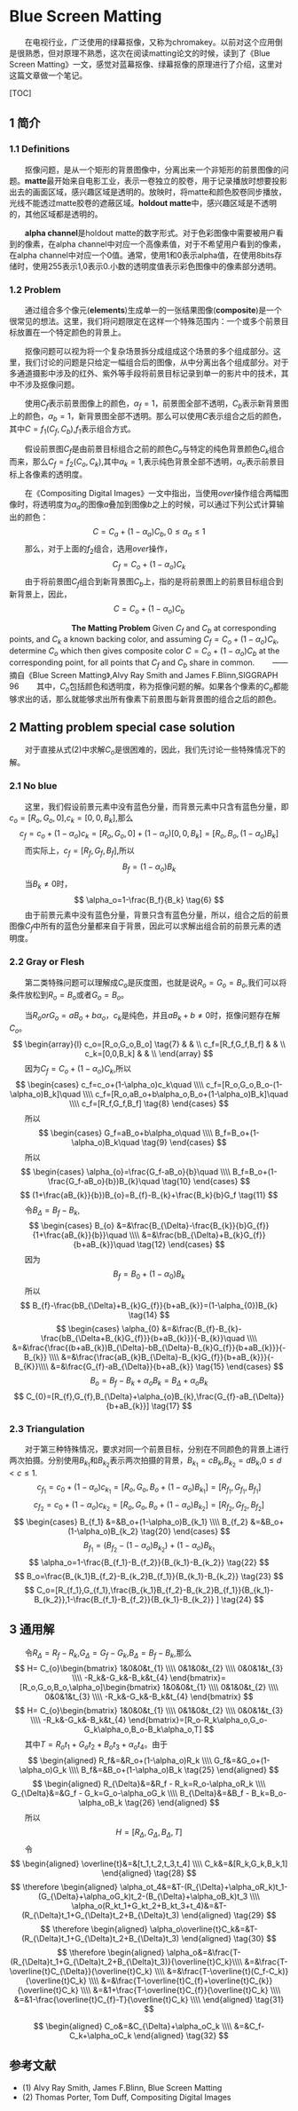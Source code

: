 # Blue Screen Matting

&emsp;&emsp;在电视行业，广泛使用的绿幕抠像，又称为chromakey。以前对这个应用倒是很熟悉，但对原理不熟悉，这次在阅读matting论文的时候，读到了《Blue Screen Matting》一文，感觉对蓝幕抠像、绿幕抠像的原理进行了介绍，这里对这篇文章做一个笔记。

[TOC]

## 1 简介

### 1.1 Definitions

&emsp;&emsp;抠像问题，是从一个矩形的背景图像中，分离出来一个非矩形的前景图像的问题。**matte**最开始来自电影工业，表示一卷独立的胶卷，用于记录播放时想要投影出去的画面区域，感兴趣区域是透明的。放映时，将matte和颜色胶卷同步播放，光线不能透过matte胶卷的遮蔽区域。**holdout matte**中，感兴趣区域是不透明的，其他区域都是透明的。

&emsp;&emsp;**alpha channel**是holdout matte的数字形式。对于色彩图像中需要被用户看到的像素，在alpha channel中对应一个高像素值，对于不希望用户看到的像素，在alpha channel中对应一个0值。通常，使用1和0表示alpha值，在使用8bits存储时，使用255表示1,0表示0.小数的透明度值表示彩色图像中的像素部分透明。

### 1.2 Problem

&emsp;&emsp;通过组合多个像元(**elements**)生成单一的一张结果图像(**composite**)是一个很常见的想法。这里，我们将问题限定在这样一个特殊范围内：一个或多个前景目标放置在一个特定颜色的背景上。

&emsp;&emsp;抠像问题可以视为将一个复杂场景拆分成组成这个场景的多个组成部分。这里，我们讨论的问题是只给定一幅组合后的图像，从中分离出各个组成部分。对于多通道摄影中涉及的红外、紫外等手段将前景目标记录到单一的影片中的技术，其中不涉及抠像问题。

&emsp;&emsp;使用$C_f$表示前景图像上的颜色，$\alpha_f=1$，前景图全部不透明，$C_b$表示新背景图上的颜色，$\alpha_b=1$，新背景图全部不透明。那么可以使用$C$表示组合之后的颜色，其中$C=f_{1}(C_f,C_b)$,$f_1$表示组合方式。

&emsp;&emsp;假设前景图$C_f$是由前景目标组合之前的颜色$C_o$与特定的纯色背景颜色$C_k$组合而来，那么$C_f=f_{2}(C_o,C_k)$,其中$\alpha_k = 1$,表示纯色背景全部不透明，$\alpha_o$表示前景目标上各像素的透明度。

&emsp;&emsp;在《Compositing Digital Images》一文中指出，当使用$over$操作组合两幅图像时，将透明度为$\alpha_a$的图像$a$叠加到图像$b$之上的时候，可以通过下列公式计算输出的颜色：
$$
    C=C_a+(1-\alpha_a)C_b , 0 \leq \alpha_a \leq 1 \tag{1}
$$
&emsp;&emsp;那么，对于上面的$f_2$组合，选用$over$操作，
$$
    C_f=C_o+(1-\alpha_o)C_k \tag{2}
$$
&emsp;&emsp;由于将前景图$C_f$组合到新背景图$C_b$上，指的是将前景图上的前景目标组合到新背景上，因此，
$$
    C=C_o+(1-\alpha_o)C_b \tag{3}
$$

&emsp;&emsp;&emsp;&emsp;&emsp;&emsp;&emsp;&emsp;**The Matting Problem**
Given $C_f$ and $C_b$ at corresponding points, and $C_k$ a known backing color, and assuming $C_f=C_o+(1-\alpha_o)C_k$, determine $C_o$ which then gives composite color $C=C_o+(1-\alpha_o)C_b$ at the corresponding point, for all points that $C_f$ and $C_b$ share in common.
&emsp;&emsp;——摘自《Blue Screen Matting》,Alvy Ray Smith and James F.Blinn,SIGGRAPH 96
&emsp;&emsp;其中，$C_o$包括颜色和透明度，称为抠像问题的解。如果各个像素的$C_o$都能够求出的话，那么就能够求出所有像素下前景图与新背景图的组合之后的颜色。

## 2 Matting problem special case solution

&emsp;&emsp;对于直接从式(2)中求解$C_o$是很困难的，因此，我们先讨论一些特殊情况下的解。

### 2.1 No blue

&emsp;&emsp;这里，我们假设前景元素中没有蓝色分量，而背景元素中只含有蓝色分量，即$c_o=[R_o,G_o,0]$,$c_k=[0,0,B_k]$,那么
$$
    c_f=c_o+(1-\alpha_o)c_k=[R_o,G_o,0]+(1-\alpha_o)[0,0,B_k]=[R_o,B_o,(1-\alpha_o)B_k] \tag{4}
$$
&emsp;&emsp;而实际上，$c_f=[R_f,G_f,B_f]$,所以
$$
    B_f = (1-\alpha_o)B_k \tag{5}
$$
&emsp;&emsp;当$B_k \neq 0$时，
$$
    \alpha_o=1-\frac{B_f}{B_k} \tag{6}
$$
&emsp;&emsp;由于前景元素中没有蓝色分量，背景只含有蓝色分量，所以，组合之后的前景图像$C_f$中所有的蓝色分量都来自于背景，因此可以求解出组合前的前景元素的透明度。

### 2.2 Gray or Flesh

&emsp;&emsp;第二类特殊问题可以理解成$C_o$是灰度图，也就是说$R_o=G_o=B_o$,我们可以将条件放松到$R_o=B_o$或者$G_o=B_o$。

&emsp;&emsp;当$R_o orG_o=aB_o+b\alpha_o$，$c_k$是纯色，并且$aB_k+b \neq 0$时，抠像问题存在解$C_o$。
$$
\begin{array}{l}
c_o=[R_o,G_o,B_o] \tag{7} & & \\
c_f=[R_f,G_f,B_f] & & \\
c_k=[0,0,B_k] & & \\
\end{array}  
$$
&emsp;&emsp;因为$C_f=C_o+(1-\alpha_o)C_k$,所以
$$
\begin{cases}
c_f=c_o+(1-\alpha_o)c_k\quad  \\\\
c_f=[R_o,G_o,B_o-(1-\alpha_o)B_k]\quad \\\\
c_f=[R_o,aB_o+b\alpha_o,B_o+(1-\alpha_o)B_k]\quad \\\\
c_f=[R_f,G_f,B_f] \tag{8}
\end{cases}
$$
&emsp;&emsp;所以
$$
\begin{cases}
G_f=aB_o+b\alpha_o\quad  \\\\
B_f=B_o+(1-\alpha_o)B_k\quad  \tag{9}
\end{cases}
$$
&emsp;&emsp;所以
$$
\begin{cases}
\alpha_{o}=\frac{G_f-aB_o}{b}\quad  \\\\
B_f=B_o+(1-\frac{G_f-aB_o}{b})B_{k}\quad  \tag{10}
\end{cases}
$$
$$
    (1+\frac{aB_{k}}{b})B_{o}=B_{f}-B_{k}+\frac{B_k}{b}G_f \tag{11}
$$
&emsp;&emsp;令$B_{\Delta}=B_{f}-B_{k}$,
$$
\begin{cases}
B_{o} &=&\frac{B_{\Delta}-\frac{B_{k}}{b}G_{f}}{1+\frac{aB_{k}}{b}}\quad  \\\\
      &=&\frac{bB_{\Delta}+B_{k}G_{f}}{b+aB_{k}}\quad  \tag{12}
\end{cases}
$$
&emsp;&emsp;因为
$$B_{f}=B_{0}+(1-\alpha_{0})B_{k} \tag{13}$$
&emsp;&emsp;所以
$$
    B_{f}-\frac{bB_{\Delta}+B_{k}G_{f}}{b+aB_{k}}=(1-\alpha_{0})B_{k} \tag{14}
$$
$$
\begin{cases}
\alpha_{0} &=&\frac{B_{f}-B_{k}-\frac{bB_{\Delta+B_{k}G_{f}}}{b+aB_{k}}}{-B_{k}}\quad  \\\\
      &=&\frac{\frac{(b+aB_{k})B_{\Delta}-bB_{\Delta}-B_{k}G_{f}}{b+aB_{k}}}{-B_{k}} \\\\
      &=&\frac{\frac{aB_{k}B_{\Delta}-B_{k}G_{f}}{b+aB_{k}}}{-B_{K}}\\\\
      &=&\frac{G_{f}-aB_{\Delta}}{b+aB_{k}} \tag{15}
\end{cases}
$$
$$
    B_{o}=B_{f}-B_{k}+\alpha_{o}B_{k}=B_{\Delta}+\alpha_{o}B_{k} \tag{16}
$$
$$
    C_{0}=[R_{f},G_{f},B_{\Delta}+\alpha_{o}B_{k},\frac{G_{f}-aB_{\Delta}}{b+aB_{k}}] \tag{17}
$$

### 2.3 Triangulation

&emsp;&emsp;对于第三种特殊情况，要求对同一个前景目标，分别在不同颜色的背景上进行两次拍摄。分别使用$B_{k_{1}}$和$B_{k_{2}}$表示两次拍摄的背景，$B_{k_{1}}=cB_{k}$,$B_{k_{2}}=dB_{k}$,$0 \leq d < c \leq 1$.
$$
    c_{f_1}=c_0+(1-\alpha_o)c_{k_{1}}=[R_o,G_o,B_o+(1-\alpha_o)B_{k_1}]=[R_{f_1},G_{f_1},B_{f_1}] \tag{18}
$$
$$
    c_{f_2}=c_0+(1-\alpha_o)c_{k_{2}}=[R_o,G_o,B_o+(1-\alpha_o)B_{k_2}]=[R_{f_2},G_{f_2},B_{f_2}] \tag{19}
$$
$$
\begin{cases}
B_{f_1} &=&B_o+(1-\alpha_o)B_{k_1}  \\\\
B_{f_2} &=&B_o+(1-\alpha_o)B_{k_2}  \tag{20}
\end{cases}
$$
$$
B_{f_1} =(B_{f_2}-(1-\alpha_o)B_{k_2})+(1-\alpha_o)B_{k_1} \tag{21}
$$
$$
    \alpha_o=1-\frac{B_{f_1}-B_{f_2}}{B_{k_1}-B_{k_2}} \tag{22}
$$
$$
    B_o=\frac{B_{k_1}B_{f_2}-B_{k_2}B_{f_1}}{B_{k_1}-B_{k_2}} \tag{23}
$$
$$
C_o=[R_{f_1},G_{f_1},\frac{B_{k_1}B_{f_2}-B_{k_2}B_{f_1}}{B_{k_1}-B_{k_2}},1-\frac{B_{f_1}-B_{f_2}}{B_{k_1}-B_{k_2}} ] \tag{24}
$$

## 3 通用解

&emsp;&emsp;令$R_{\Delta}=R_f-R_k$,$G_{\Delta}=G_f-G_k$,$B_{\Delta}=B_f-B_k$,那么
$$
   H= C_{o}\begin{bmatrix}
        1&0&0&t_{1} \\\\
        0&1&0&t_{2} \\\\
        0&0&1&t_{3} \\\\
        -R_k&-G_k&-B_k&t_{4}
    \end{bmatrix}=[R_o,G_o,B_o,\alpha_o]\begin{bmatrix}
        1&0&0&t_{1} \\\\
        0&1&0&t_{2} \\\\
        0&0&1&t_{3} \\\\
        -R_k&-G_k&-B_k&t_{4}
    \end{bmatrix}
$$
$$
   H= C_{o}\begin{bmatrix}
        1&0&0&t_{1} \\\\
        0&1&0&t_{2} \\\\
        0&0&1&t_{3} \\\\
        -R_k&-G_k&-B_k&t_{4}
    \end{bmatrix}=[R_o-R_k\alpha_o,G_o-G_k\alpha_o,B_o-B_k\alpha_o,T]
$$
&emsp;&emsp;其中$T=R_ot_1+G_ot_2+B_ot_3+\alpha_ot_4$。由于
$$
\begin{aligned}
    R_f&=&R_o+(1-\alpha_o)R_k \\\\
    G_f&=&G_o+(1-\alpha_o)G_k \\\\
    B_f&=&B_o+(1-\alpha_o)B_k \tag{25}
\end{aligned}
$$
$$
\begin{aligned}
    R_{\Delta}&=&R_f - R_k=R_o-\alpha_oR_k \\\\
    G_{\Delta}&=&G_f - G_k=G_o-\alpha_oG_k \\\\
    B_{\Delta}&=&B_f - B_k=B_o-\alpha_oB_k \tag{26}
\end{aligned}
$$
&emsp;&emsp;所以
$$
H=[R_{\Delta},G_{\Delta},B_{\Delta},T] \tag{27}
$$
&emsp;&emsp;令
$$
\begin{aligned}
    \overline{t}&=&[t_1,t_2,t_3,t_4] \\\\
C_k&=&[R_k,G_k,B_k,1]
\end{aligned} \tag{28}
$$
$$
\therefore
\begin{aligned}
\alpha_ot_4&=&T-(R_{\Delta}+\alpha_oR_k)t_1-(G_{\Delta}+\alpha_oG_k)t_2-(B_{\Delta}+\alpha_oB_k)t_3 \\\\
\alpha_o(R_kt_1+G_kt_2+B_kt_3+t_4)&=&T-(R_{\Delta}t_1+G_{\Delta}t_2+B_{\Delta}t_3)
\end{aligned} \tag{29}
$$
$$
\therefore
\begin{aligned}
\alpha_o\overline{t}C_k&=&T-(R_{\Delta}t_1+G_{\Delta}t_2+B_{\Delta}t_3)
\end{aligned} \tag{30}
$$
$$
\therefore
\begin{aligned}
\alpha_o&=&\frac{T-(R_{\Delta}t_1+G_{\Delta}t_2+B_{\Delta}t_3)}{\overline{t}C_k}\\\\
 &=&\frac{T-\overline{t}C_{\Delta}}{\overline{t}C_k} \\\\
 &=&\frac{T-\overline{t}(C_f-C_k)}{\overline{t}C_k} \\\\
 &=&\frac{T-\overline{t}C_{f}+\overline{t}C_{k}}{\overline{t}C_k} \\\\
 &=&1+\frac{T-\overline{t}C_{f}}{\overline{t}C_k} \\\\
 &=&1-\frac{\overline{t}C_{f}-T}{\overline{t}C_k} \\\\
\end{aligned} \tag{31}
$$

$$
\begin{aligned}
C_o&=&C_{\Delta}+\alpha_oC_k \\\\
&=&C_f-C_k+\alpha_oC_k
\end{aligned} \tag{32}
$$

## 参考文献

- (1) Alvy Ray Smith, James F.Blinn, Blue Screen Matting
- (2) Thomas Porter, Tom Duff, Compositing Digital Images
